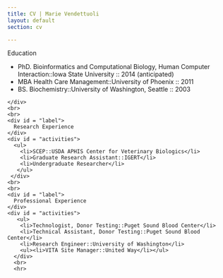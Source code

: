 ```yaml
---
title: CV | Marie Vendettuoli
layout: default
section: cv

---
```

<div id = "statement">
    <div id = "label" >
    Education
    </div>
    <div id = "activities">
      <ul>
        <li> PhD. Bioinformatics and Computational Biology,
             Human Computer Interaction::Iowa State University :: 2014 (anticipated)</li>
        <li> MBA Health Care Management::University of Phoenix :: 2011</li>
        <li> BS. Biochemistry::University of Washington, Seattle :: 2003</li>
      </ul>
     
    </div>
    <br>
    <br>
    <div id = "label">
      Research Experience
    </div>
    <div id = "activities">
      <ul>
        <li>SCEP::USDA APHIS Center for Veterinary Biologics</li>
        <li>Graduate Research Assistant::IGERT</li>
        <li>Undergraduate Researcher</li>
       </ul>
     </div>
    <br>
    <br>
    <div id = "label">
      Professional Experience
    </div>
    <div id = "activities">
       <ul>
        <li>Technologist, Donor Testing::Puget Sound Blood Center</li>
        <li>Technical Assistant, Donor Testing::Puget Sound Blood Center</li>
        <li>Research Engineer::University of Washington</li>
        <ul><li>VITA Site Manager::United Way</li></ul>
      </div>  
      <br>
      <hr>
      
</div>
